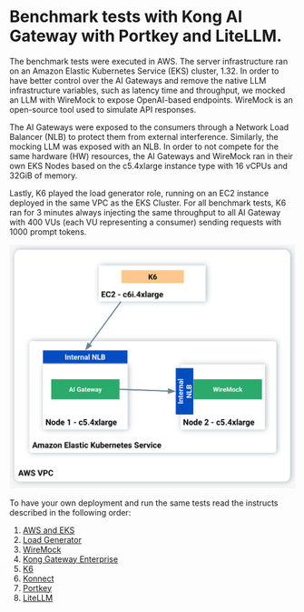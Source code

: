 # Benchmark tests with Kong AI Gateway with Portkey and LiteLLM.

The benchmark tests were executed in AWS. The server infrastructure ran on an Amazon Elastic Kubernetes Service (EKS) cluster, 1.32. In order to have  better control over the AI Gateways and remove the native LLM infrastructure variables, such as latency time and throughput, we mocked an LLM with WireMock to expose OpenAI-based endpoints. WireMock is an open-source tool used to simulate API responses.

The AI Gateways were exposed to the consumers through a Network Load Balancer (NLB) to protect them from external interference. Similarly, the mocking LLM was exposed with an NLB. In order to not compete for the same hardware (HW) resources, the AI Gateways and WireMock ran in their own EKS Nodes based on the c5.4xlarge instance type with 16 vCPUs and 32GiB of memory.

Lastly, K6 played the load generator role, running on an EC2 instance deployed in the same VPC as the EKS Cluster. For all benchmark tests, K6 ran for 3 minutes always injecting the same throughput to all AI Gateway with 400 VUs (each VU representing a consumer) sending requests with 1000 prompt tokens.




![kong](/static/images/architecture.png)


To have your own deployment and run the same tests read the instructs described in the following order:

1. [AWS and EKS](./1.%20AWS-EKS/aws-eks.md)
2. [Load Generator](./2.%20Load%20Generator/load_generator.md)
3. [WireMock](./3.%20WireMock/wiremock.md)
4. [Kong Gateway Enterprise](./4.%20Kong%20Gateway%20Enterprise/kong_gateway_enterprise.md)
5. [K6](./5.%20K6/k6.md)
6. [Konnect](./6.%20Konnect/konnect.md)
7. [Portkey](./7.%20Portkey/portkey.md)
8. [LiteLLM](./8.%20LiteLLM/litellm.md)